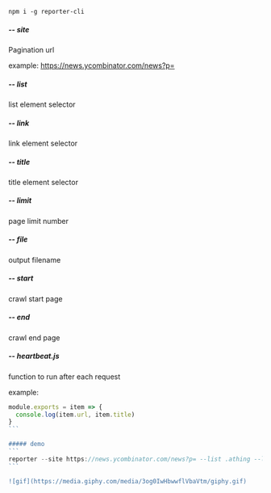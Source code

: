 ```
npm i -g reporter-cli
```

##### -- site

Pagination url

example: https://news.ycombinator.com/news?p=

##### -- list

list element selector

##### -- link

link element selector

##### -- title

title element selector

##### -- limit

page limit number

##### -- file

output filename

##### -- start

crawl start page

##### -- end

crawl end page

##### -- heartbeat.js

function to run after each request

example:

````js
module.exports = item => {
  console.log(item.url, item.title)
}
```

##### demo
```
reporter --site https://news.ycombinator.com/news?p= --list .athing --link .storylink --title .storylink --limit 21
```

![gif](https://media.giphy.com/media/3og0IwHbwwflVbaVtm/giphy.gif)
